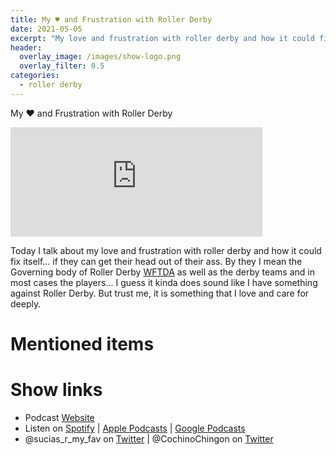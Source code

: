 ```yaml
---
title: My ♥️ and Frustration with Roller Derby
date: 2021-05-05
excerpt: "My love and frustration with roller derby and how it could fix itself… if they can get their head out of their ass"
header:
  overlay_image: /images/show-logo.png
  overlay_filter: 0.5
categories:
  - roller derby
---
```


My ♥️ and Frustration with Roller Derby

<iframe src="https://open.spotify.com/embed-podcast/episode/1j7U65LPpWt2zId48cVixj" width="80%" height="175" frameborder="0" allowtransparency="true" allow="encrypted-media"></iframe>

Today I talk about my love and frustration with roller derby and how it could fix itself… if they can get their head out of their ass.
By they I mean the Governing body of Roller Derby [WFTDA](https://wftda.com) as well as the derby teams and in most cases the players… I guess it kinda does sound like I have something against Roller Derby. But trust me, it is something that I love and care for deeply.

# Mentioned items



# Show links

* Podcast [Website](https://sucias.xyz)<a href='https://sucias.xyz'><i class='fas fa-link'></i></a>
* Listen on [Spotify](https://open.spotify.com/show/3XjoipCU3QzeIaQAAQpBdW)<a href='https://open.spotify.com/show/3XjoipCU3QzeIaQAAQpBdW'><i class='fab fa-spotify'></i></a> | [Apple Podcasts](https://podcasts.apple.com/us/podcast/sucias-are-my-favorite/id1548173787)<i class='fas fa-podcast'></i> | [Google Podcasts](https://podcasts.google.com/feed/aHR0cHM6Ly9hbmNob3IuZm0vcy80MjI0YzYzYy9wb2RjYXN0L3Jzcw)<a href='https://podcasts.google.com/feed/aHR0cHM6Ly9hbmNob3IuZm0vcy80MjI0YzYzYy9wb2RjYXN0L3Jzcw'><i class='fab fa-google-play'></i></a>
* @sucias_r_my_fav on [Twitter](https://twitter.com/sucias_r_my_fav)<a href='https://twitter.com/sucias_r_my_fav'><i class='fab fa-twitter'></i></a> | @CochinoChingon on [Twitter](https://twitter.com/cochinochingon)<a href='https://twitter.com/cochinochingon'><i class='fab fa-twitter'></i></a>
